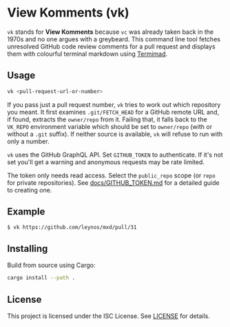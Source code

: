 # View Komments (vk)

`vk` stands for **View Komments** because `vc` was already taken back in the 1970s and no one argues with a greybeard. This command line tool fetches unresolved GitHub code review comments for a pull request and displays them with colourful terminal markdown using [Termimad](https://crates.io/crates/termimad).

## Usage

```bash
vk <pull-request-url-or-number>
```

If you pass just a pull request number, `vk` tries to work out which repository
you meant. It first examines `.git/FETCH_HEAD` for a GitHub remote URL and, if
found, extracts the `owner/repo` from it. Failing that, it falls back to the
`VK_REPO` environment variable which should be set to `owner/repo` (with or
without a `.git` suffix). If neither source is available, `vk` will refuse to
run with only a number.

`vk` uses the GitHub GraphQL API. Set `GITHUB_TOKEN` to authenticate. If it's not
set you'll get a warning and anonymous requests may be rate limited.

The token only needs read access. Select the `public_repo` scope (or `repo` for
private repositories). See [docs/GITHUB_TOKEN.md](docs/GITHUB_TOKEN.md) for a
detailed guide to creating one.

## Example

```
$ vk https://github.com/leynos/mxd/pull/31
```

## Installing

Build from source using Cargo:

```bash
cargo install --path .
```

## License

This project is licensed under the ISC License. See [LICENSE](LICENSE) for details.
